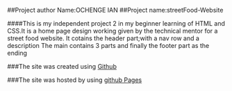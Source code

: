 ##Project author Name:OCHENGE IAN
##Project name:streetFood-Website


####This is my independent project 2 in my beginner learning of HTML and CSS.It is a home page design working given by the technical mentor for a
street food website.
It cotains the header part;with a nav row and a description
The main contains 3 parts and finally the footer part as the ending

###The site was created using [Github](https://github.com/devseme/StreetFood-Website/new/master)

###The site was hosted by using [github Pages ](https://devseme.github.io/StreetFood-Website/)
